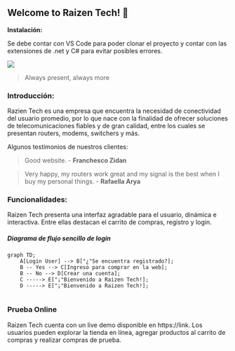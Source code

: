 ## Welcome to Raizen Tech! 🧐
**Instalación:**

Se debe contar con VS Code para poder clonar el proyecto y contar con las extensiones de .net y C# para evitar posibles errores.

![](https://p4.wallpaperbetter.com/wallpaper/653/77/176/computer-engineering-science-tech-wallpaper-preview.jpg)
>Always present, always more

### Introducción:

Razien Tech es una empresa que encuentra la necesidad de conectividad del usuario promedio, por lo que nace con la finalidad de ofrecer soluciones de telecomunicaciones fiables y de gran calidad, entre los cuales se presentan routers, modems, switchers y más.

Algunos testimonios de nuestros clientes:
>Good website. - **Franchesco Zidan**

>Very happy, my routers work great and my signal is the best when I buy my personal things. - **Rafaella Arya**

### Funcionalidades:

Raizen Tech presenta una interfaz agradable para el usuario, dinámica e interactiva. Entre ellas destacan el carrito de compras, registro y login.

##### Diagrama de flujo sencillo de login

```mermaid
graph TD;
    A[Login User] --> B["¿"Se encuentra registrado?];
    B -- Yes --> C[Ingreso para comprar en la web];
    B -- No --> D[Crear una cuenta];
    C -----> E["¡"Bienvenido a Raizen Tech!];
    D -----> E["¡"Bienvenido a Raizen Tech!];
    
```
### Prueba Online

Raizen Tech cuenta con un live demo disponible en https://link. Los usuarios pueden explorar la tienda en línea, agregar productos al carrito de compras y realizar compras de prueba.
